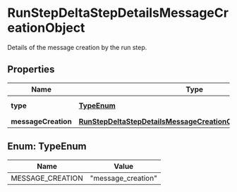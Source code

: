 

# RunStepDeltaStepDetailsMessageCreationObject

Details of the message creation by the run step.

## Properties

| Name | Type | Description | Notes |
|------------ | ------------- | ------------- | -------------|
|**type** | [**TypeEnum**](#TypeEnum) | Always &#x60;message_creation&#x60;. |  |
|**messageCreation** | [**RunStepDeltaStepDetailsMessageCreationObjectMessageCreation**](RunStepDeltaStepDetailsMessageCreationObjectMessageCreation.md) |  |  [optional] |



## Enum: TypeEnum

| Name | Value |
|---- | -----|
| MESSAGE_CREATION | &quot;message_creation&quot; |



